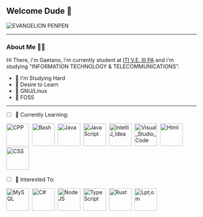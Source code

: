 <!--
**kafka12/kafka12** is a ✨ _special_ ✨ repository because its `README.md` (this file) appears on your GitHub profile.
!-->

## Welcome Dude 💾


![EVANGELION PENPEN](https://c.tenor.com/WzuejIFnFtwAAAAC/pen-pen-evangelion.gif)

---

### About Me 👨‍💻
Hi There, i'm Gaetano, i'm currently student at [ITI V.E. III PA](https://www.itive3pa.edu.it/) and i'm studying "INFORMATION TECHNOLOGY & TELECOMMUNICATIONS".

- 🌊 I'm Studying Hard
- 🍁 Desire to Learn
- 🐧 GNU/Linux
- 🧡 FOSS

---

- [ ] 🌿 Currently Learning:
<p align="left">
  <img src="https://imgs.search.brave.com/HGRZdQGQ-oUks0TmXDo_9Nb3TXpR3tR1I-x0xTRk6Ag/rs:fit:918:1032:1/g:ce/aHR0cHM6Ly9yYXcu/Z2l0aHVidXNlcmNv/bnRlbnQuY29tL2lz/b2NwcC9sb2dvcy9t/YXN0ZXIvY3BwX2xv/Z28ucG5n"  title="CPP" alt="CPP" height="60" height="60"/>&nbsp;
  <img src="https://imgs.search.brave.com/kjKMdxzA6RrmPSG-9VRisd54fDh538x7zNxH0sUrCh0/rs:fit:438:500:1/g:ce/aHR0cHM6Ly9iYXNo/bG9nby5jb20vaW1n/L3N5bWJvbC9wbmcv/bW9ub2Nocm9tZV9k/YXJrLnBuZw" title="Bash" alt="Bash" height="60" height="60"/>&nbsp;
  <img src="https://imgs.search.brave.com/nYrlTAuZJPf1V5lYnOSnUY9g-ykt86ITbO8_Uox2KWo/rs:fit:512:512:1/g:ce/aHR0cHM6Ly9jbGFz/c2VzLmVuZ2luZWVy/aW5nLnd1c3RsLmVk/dS9jc2UyMzEvY29y/ZS9pbWFnZXMvMi8y/Ni9KYXZhLnBuZw" title="Java" alt="Java" height="60" height="60"/>&nbsp;
  <img src="https://imgs.search.brave.com/1BcVcmdSrY-PXvLWxr2dnB1X0q4JOPlDumA9Hmxr2RE/rs:fit:600:600:1/g:ce/aHR0cDovL3BsdXNw/bmcuY29tL2ltZy1w/bmcvamF2YXNjcmlw/dC12ZWN0b3ItcG5n/LWphdmFzY3JpcHQt/dmVjdG9yLWxvZ28t/NjAwLnBuZw" title="JavaScript" alt="JavaScript" height="60" height="60"/>&nbsp;
  <img src="https://imgs.search.brave.com/nBKhAEzefUeVMP8ozvE1Y_QPeOPM3aYVqqB8ls3gock/rs:fit:1024:1024:1/g:ce/aHR0cDovL2xvZ29u/b2lkLmNvbS9pbWFn/ZXMvaW50ZWxsaWot/aWRlYS1sb2dvLnBu/Zw" title="IntelliJ_Idea" alt="IntelliJ_Idea" height="60" height="60"/>&nbsp;
 <img src=" https://imgs.search.brave.com/bvsQ8MdYJeVgPf-CFsZjijXHvVcHZ6b0dQHGxGGfmJw/rs:fit:512:508:1/g:ce/aHR0cHM6Ly9zdGF0/aWMtMDAuaWNvbmR1/Y2suY29tL2Fzc2V0/cy4wMC9maWxlLXR5/cGUtdnNjb2RlLWlj/b24tNTEyeDUwOC0z/NzZ5NjJ1eC5wbmc" title="Visual_Studio_Code" alt="Visual_Studio_Code" height="60" height="60"/>&nbsp;
 <img src="https://imgs.search.brave.com/s34yvtTY-xgNkvbX6Ir5tgmRbcOZkBSTGTDxAFLCLCM/rs:fit:1200:1200:1/g:ce/aHR0cHM6Ly9sb2dv/cy1kb3dubG9hZC5j/b20vd3AtY29udGVu/dC91cGxvYWRzLzIw/MTcvMDcvSFRNTDVf/YmFkZ2UucG5n" title="Html" alt="Html" height="60" height="60"/>&nbsp;
<img src="https://imgs.search.brave.com/Wew3aSGfC4NNqRsh7-MEdi7VjQfBa3WHaWxbkAVnUe4/rs:fit:512:512:1/g:ce/aHR0cHM6Ly9jZG4x/Lmljb25maW5kZXIu/Y29tL2RhdGEvaWNv/bnMvbG9nb3R5cGVz/LzMyL2JhZGdlLWNz/cy0zLTUxMi5wbmc" title="CSS" alt="CSS" height="60" height="60"/>&nbsp;
</p>

- [ ] 🍵 Interested To:
<p align="left">
  <img src="https://imgs.search.brave.com/lczo_-Rnm6rCCDYQzSkpbN1ij0jvDUYYVtL0xWVSstM/rs:fit:1200:1200:1/g:ce/aHR0cHM6Ly9wbmdp/bWcuY29tL3VwbG9h/ZHMvbXlzcWwvbXlz/cWxfUE5HMjMucG5n" title="MySQL" alt="MySQL" height="60" height="60"/>&nbsp;
<img src="https://imgs.search.brave.com/V8fy9Y1K8jR5xuO_gWKFTXdUsHNfZ1tgEMXM8XiuOqU/rs:fit:600:600:1/g:ce/aHR0cHM6Ly9pY29u/YXBlLmNvbS93cC1j/b250ZW50L3BuZ19s/b2dvX3ZlY3Rvci9j/LnBuZw" title="C#" alt="C#" height="60" height="60"/>&nbsp;
<img src="https://imgs.search.brave.com/NUTiF7kqWnpgbcVWlw1EpB6VwFvSHaGNvqSjAkaD5es/rs:fit:1200:1200:1/g:ce/aHR0cHM6Ly8xLmJw/LmJsb2dzcG90LmNv/bS8tbXp3MTNYUUpQ/WU0vWGd6TkhYU1Vk/WEkvQUFBQUFBQUFB/WVkveGVJaExCRXBU/UVVuOGh1VUNuV1hk/VVg2dklSX1Q0VUNR/Q1BjQkdBWVlDdy9z/MTYwMC9odHRwX19f/cGx1c3BuZy5jb21f/aW1nLXBuZ19ub2Rl/anMtcG5nLW5vZGVq/cy1pY29uLXBuZy01/MC1weC0xNjAwLnBu/Zw" title="NodeJS" alt="NodeJS" height="60" height="60"/>&nbsp;
<img src="https://imgs.search.brave.com/uMda81uy25vBspXoZNn11hLeNqAoOo6fBW71HPrsA3k/rs:fit:512:512:1/g:ce/aHR0cHM6Ly9jZG4u/aWNvbnNjb3V0LmNv/bS9pY29uL2ZyZWUv/cG5nLTUxMi90eXBl/c2NyaXB0LTExNzQ5/NjUucG5n" title="TypeScript" alt="TypeScript" height="60" height="60"/>&nbsp;
<img src="https://imgs.search.brave.com/O1appA5gk5i1C6SMbW2-fiEq3Msfu9VTAhk0DLXmYE0/rs:fit:1200:800:1/g:ce/aHR0cDovL3J1c3Rh/Y2Vhbi5uZXQvYXNz/ZXRzL3J1c3RhY2Vh/bi1mbGF0LWhhcHB5/LnBuZw" title="Rust" alt="Rust" height="60" height="60"/>&nbsp;
<img src="https://imgs.search.brave.com/sYaCwfh-r2CbJQwOz0vg-oaCwBa7HuCHYbKec0RN-Bk/rs:fit:1200:1200:1/g:ce/aHR0cHM6Ly9jZG4u/ZnJlZWJpZXN1cHBs/eS5jb20vbG9nb3Mv/bGFyZ2UvMngva290/bGluLTEtbG9nby1w/bmctdHJhbnNwYXJl/bnQucG5n" title="Kotlin" alt="Lpt;om" height="60" height="60"/>&nbsp;
</p>
<!--
🍠 If you are reading this comment, cheers, you've got a potato !
!-->

